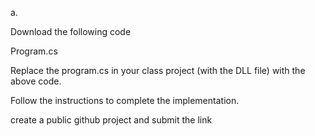 a. 

Download the following code

Program.cs

Replace the program.cs in your class project (with the DLL file) with the above code. 

Follow the instructions to complete the implementation.

create a public github project and submit the link
